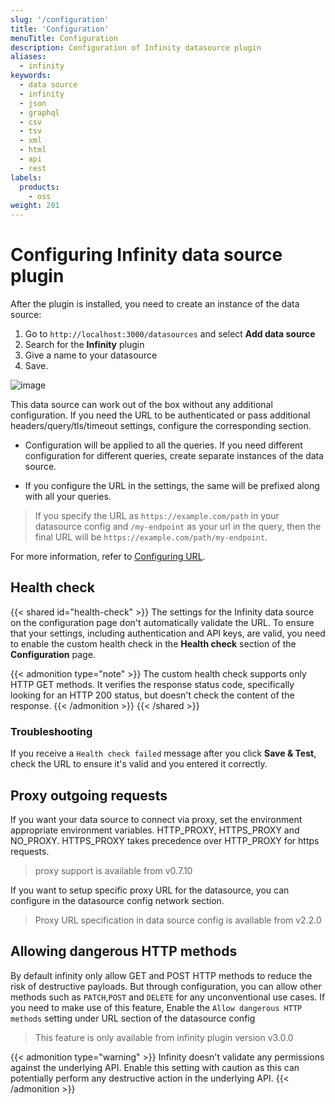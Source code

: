 ```yaml
---
slug: '/configuration'
title: 'Configuration'
menuTitle: Configuration
description: Configuration of Infinity datasource plugin
aliases:
  - infinity
keywords:
  - data source
  - infinity
  - json
  - graphql
  - csv
  - tsv
  - xml
  - html
  - api
  - rest
labels:
  products:
    - oss
weight: 201
---
```


# Configuring Infinity data source plugin

After the plugin is installed, you need to create an instance of the data source:

1. Go to `http://localhost:3000/datasources` and select **Add data source**
1. Search for the **Infinity** plugin
1. Give a name to your datasource
1. Save.

![image](https://user-images.githubusercontent.com/153843/118472644-f4ceab00-b700-11eb-89e1-eec404755cd0.png#center)

This data source can work out of the box without any additional configuration. If you need the URL to be authenticated or pass additional headers/query/tls/timeout settings, configure the corresponding section.

- Configuration will be applied to all the queries. If you need different configuration for different queries, create separate instances of the data source.

- If you configure the URL in the settings, the same will be prefixed along with all your queries.

> If you specify the URL as `https://example.com/path` in your datasource config and `/my-endpoint` as your url in the query, then the final URL will be `https://example.com/path/my-endpoint`.

For more information, refer to [Configuring URL](/docs/plugins/yesoreyeram-infinity-datasource/<INFINITY_PLUGIN_VERSION>/references/url/).

## Health check

{{< shared id="health-check" >}}
The settings for the Infinity data source on the configuration page don't automatically validate the URL. To ensure that your settings, including authentication and API keys, are valid, you need to enable the custom health check in the **Health check** section of the **Configuration** page.

{{< admonition type="note" >}}
The custom health check supports only HTTP GET methods. It verifies the response status code, specifically looking for an HTTP 200 status, but doesn't check the content of the response.
{{< /admonition >}}
{{< /shared >}}

### Troubleshooting

If you receive a `Health check failed` message after you click **Save & Test**, check the URL to ensure it's valid and you entered it correctly.

## Proxy outgoing requests

If you want your data source to connect via proxy, set the environment appropriate environment variables. HTTP_PROXY, HTTPS_PROXY and NO_PROXY. HTTPS_PROXY takes precedence over HTTP_PROXY for https requests.

> proxy support is available from v0.7.10

If you want to setup specific proxy URL for the datasource, you can configure in the datasource config network section.

> Proxy URL specification in data source config is available from v2.2.0

## Allowing dangerous HTTP methods

By default infinity only allow GET and POST HTTP methods to reduce the risk of destructive payloads. But through configuration, you can allow other methods such as `PATCH`,`POST` and `DELETE` for any unconventional use cases. If you need to make use of this feature, Enable the `Allow dangerous HTTP methods` setting under URL section of the datasource config

> This feature is only available from infinity plugin version v3.0.0

{{< admonition type="warning" >}}
Infinity doesn't validate any permissions against the underlying API. Enable this setting with caution as this can potentially perform any destructive action in the underlying API.
{{< /admonition >}}

